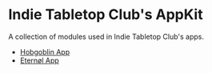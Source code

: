 # Indie Tabletop Club's AppKit

A collection of modules used in Indie Tabletop Club's apps.

- [Hobgoblin App](https://hobgoblin.indietabletop.club)
- [Eternøl App](https://eternol.indietabletop.club)
